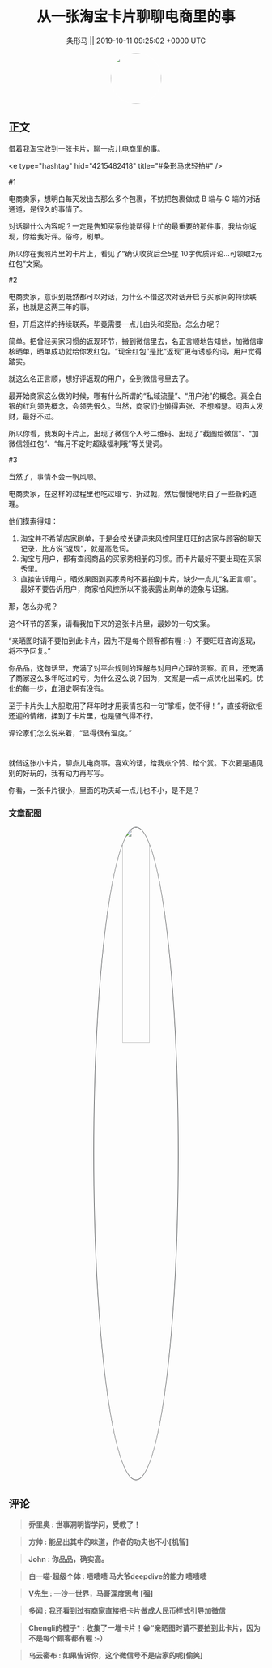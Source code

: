 <h1 align="center">从一张淘宝卡片聊聊电商里的事</h1>




<p align="center">
    <a>条形马 || 2019-10-11 09:25:02 &#43;0000 UTC</a>
</p>

<div align="center">
    <img src="https://images.zsxq.com/FjfBLucywFjv6knjWRPeu3gxokLq?e=1590940799&amp;token=kIxbL07-8jAj8w1n4s9zv64FuZZNEATmlU_Vm6zD:Lcn7yNEDP38AmsaLEzrn2vlj5Zo=" width="100" height="100" style="border:1px solid;border-radius:50%; color:#ffffff"/>
</div>




## 正文

<div>
借着我淘宝收到一张卡片，聊一点儿电商里的事。

&lt;e type=&#34;hashtag&#34; hid=&#34;4215482418&#34; title=&#34;#条形马求轻拍#&#34; /&gt; 

#1

电商卖家，想明白每天发出去那么多个包裹，不妨把包裹做成 B 端与 C 端的对话通道，是很久的事情了。

对话聊什么内容呢？一定是告知买家他能帮得上忙的最重要的那件事，我给你返现，你给我好评。俗称，刷单。

所以你在我照片里的卡片上，看见了“确认收货后全5星 10字优质评论…可领取2元红包”文案。

#2

电商卖家，意识到既然都可以对话，为什么不借这次对话开启与买家间的持续联系，也就是这两三年的事。

但，开启这样的持续联系，毕竟需要一点儿由头和奖励。怎么办呢？

简单。把曾经买家习惯的返现环节，搬到微信里去，名正言顺地告知他，加微信审核晒单，晒单成功就给你发红包。“现金红包”是比“返现”更有诱惑的词，用户觉得踏实。

就这么名正言顺，想好评返现的用户，全到微信号里去了。

最开始商家这么做的时候，哪有什么所谓的“私域流量”、“用户池”的概念。真金白银的红利领先概念，会领先很久。当然，商家们也懒得声张、不想嘚瑟。闷声大发财，最好不过。

所以你看，我发的卡片上，出现了微信个人号二维码、出现了“截图给微信”、“加微信领红包”、“每月不定时超级福利哦”等关键词。

#3

当然了，事情不会一帆风顺。

电商卖家，在这样的过程里也吃过暗亏、折过戟，然后慢慢地明白了一些新的道理。

他们摸索得知：
1. 淘宝并不希望店家刷单，于是会按关键词来风控阿里旺旺的店家与顾客的聊天记录，比方说“返现”，就是高危词。
2. 淘宝与用户，都有查阅商品的买家秀相册的习惯。而卡片最好不要出现在买家秀里。
3. 直接告诉用户，晒效果图到买家秀时不要拍到卡片，缺少一点儿“名正言顺”。最好不要告诉用户，商家怕风控所以不能表露出刷单的迹象与证据。

那，怎么办呢？

这个环节的答案，请看我拍下来的这张卡片里，最妙的一句文案。

“亲晒图时请不要拍到此卡片，因为不是每个顾客都有喔 :-）不要旺旺咨询返现，将不予回复。”

你品品，这句话里，充满了对平台规则的理解与对用户心理的洞察。而且，还充满了商家这么多年吃过的亏。为什么这么说？因为，文案是一点一点优化出来的。优化的每一步，血泪史啊有没有。

至于卡片头上大胆取用了拜年时才用表情包和一句“掌柜，使不得！”，直接将欲拒还迎的情绪，揉到了卡片里，也是骚气得不行。

评论家们怎么说来着，“显得很有温度。”

#

就借这张小卡片，聊点儿电商事。喜欢的话，给我点个赞、给个赏。下次要是遇见别的好玩的，我有动力再写写。

你看，一张卡片很小，里面的功夫却一点儿也不小，是不是？
</div>

### 文章配图

<div class="image" align="center">

<img src="https://images.zsxq.com/FijB67d9-si45O_B9s0FM7J09ca-?imageMogr2/auto-orient/thumbnail/800x/format/jpg/blur/1x0/quality/75&amp;e=1590940799&amp;token=kIxbL07-8jAj8w1n4s9zv64FuZZNEATmlU_Vm6zD:F8rrxYvi0wPzyrXq0IN40gIFkRA=" width="33%" height="33%" style="border:1px solid;border-radius:50%; color:#3c3f41"/>

</div>


## 评论

<div align="left">
<div>

<blockquote >
<span> <strong>乔里奥 : 世事洞明皆学问，受教了！ </strong></span>
</blockquote>

<blockquote >
<span> <strong>方帅 : 能品出其中的味道，作者的功夫也不小[机智] </strong></span>
</blockquote>

<blockquote >
<span> <strong>John : 你品品，确实高。 </strong></span>
</blockquote>

<blockquote >
<span> <strong>白一喵·超级个体 : 啧啧啧 马大爷deepdive的能力 啧啧啧 </strong></span>
</blockquote>

<blockquote >
<span> <strong>V先生 : 一沙一世界，马哥深度思考 [强] </strong></span>
</blockquote>

<blockquote >
<span> <strong>多闻 : 我还看到过有商家直接把卡片做成人民币样式引导加微信 </strong></span>
</blockquote>

<blockquote >
<span> <strong>Chengli的橙子* : 收集了一堆卡片！😀“亲晒图时请不要拍到此卡片，因为不是每个顾客都有喔 :-） </strong></span>
</blockquote>

<blockquote >
<span> <strong>乌云密布 : 如果告诉你，这个微信号不是店家的呢[偷笑] </strong></span>
</blockquote>

</div>
</div>
